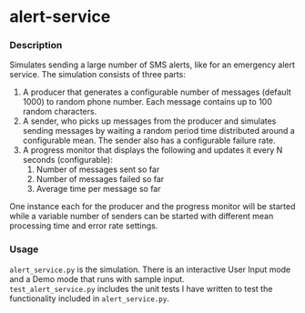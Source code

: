 # alert-service
### Description
Simulates sending a large number of SMS alerts, like for an emergency alert
service. The simulation consists of three parts:
1. A producer that generates a configurable number of messages (default 1000) to random
phone number. Each message contains up to 100 random characters.
2. A sender, who picks up messages from the producer and simulates sending messages by
waiting a random period time distributed around a configurable mean. The sender also
has a configurable failure rate.
3. A progress monitor that displays the following and updates it every N seconds
(configurable):
	1. Number of messages sent so far
	2. Number of messages failed so far
	3. Average time per message so far

One instance each for the producer and the progress monitor will be started while a variable
number of senders can be started with different mean processing time and error rate settings.

### Usage
`alert_service.py` is the simulation. There is an interactive User Input mode and a Demo mode that runs with sample input.<br>
`test_alert_service.py` includes the unit tests I have written to test the functionality included in `alert_service.py`.
